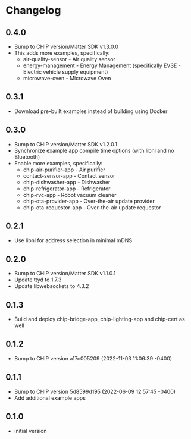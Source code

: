 # Changelog

## 0.4.0

- Bump to CHIP version/Matter SDK v1.3.0.0
- This adds more examples, specifically:
  - air-quality-sensor - Air quality sensor
  - energy-management - Energy Management (specifically EVSE - Electric vehicle supply equipment)
  - microwave-oven - Microwave Oven

## 0.3.1

- Download pre-built examples instead of building using Docker

## 0.3.0

- Bump to CHIP version/Matter SDK v1.2.0.1
- Synchronize example app compile time options (with libnl and no Bluetooth)
- Enable more examples, specifically:
  - chip-air-purifier-app - Air purifier
  - contact-sensor-app - Contact sensor
  - chip-dishwasher-app - Dishwasher
  - chip-refrigerator-app - Refrigerator
  - chip-rvc-app - Robot vacuum cleaner
  - chip-ota-provider-app - Over-the-air update provider
  - chip-ota-requestor-app - Over-the-air update requestor

## 0.2.1

- Use libnl for address selection in minimal mDNS

## 0.2.0

- Bump to CHIP version/Matter SDK v1.1.0.1
- Update ttyd to 1.7.3
- Update libwebsockets to 4.3.2

## 0.1.3

- Build and deploy chip-bridge-app, chip-lighting-app and chip-cert as well

## 0.1.2

- Bump to CHIP version a17c005209 (2022-11-03 11:06:39 -0400)

## 0.1.1

- Bump to CHIP version 5d8599d195 (2022-06-09 12:57:45 -0400)
- Add additional example apps

## 0.1.0

- initial version
